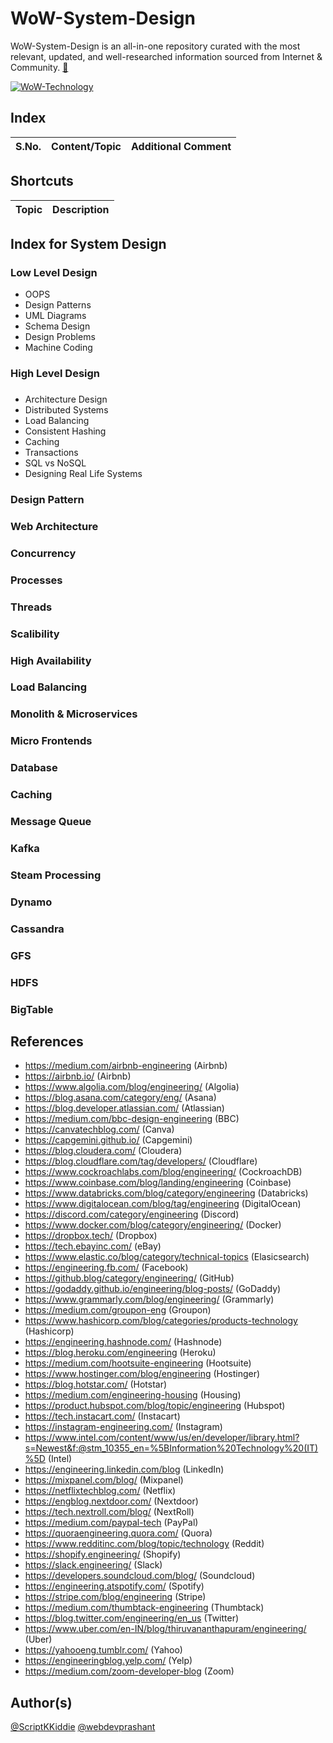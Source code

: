 # WoW-System-Design

WoW-System-Design is an all-in-one repository curated with the most relevant, updated, and well-researched information sourced from Internet & Community. [:link:](https://www.technical0812.com/home/categories/wow-technology)

[![WoW-Technology](https://img.shields.io/badge/WoW-Technology-brightgreen?style=flat-square&logo=github)](https://github.com/topics/wow-technology)

## Index

S.No. | Content/Topic | Additional Comment
--- | --- | ---

## Shortcuts

Topic | Description
--- | ---

## Index for System Design 

### Low Level Design

- OOPS
- Design Patterns
- UML Diagrams
- Schema Design
- Design Problems
- Machine Coding


### High Level Design
### 

- Architecture Design
- Distributed Systems
- Load Balancing
- Consistent Hashing
- Caching
- Transactions
- SQL vs NoSQL
- Designing Real Life Systems

### Design Pattern

### Web Architecture

### Concurrency 

### Processes

### Threads 

### Scalibility 

### High Availability

### Load Balancing

### Monolith & Microservices

### Micro Frontends

### Database

### Caching

### Message Queue

### Kafka

### Steam Processing

### Dynamo

### Cassandra

### GFS

### HDFS

### BigTable


## References

- https://medium.com/airbnb-engineering (Airbnb)
- https://airbnb.io/ (Airbnb)
- https://www.algolia.com/blog/engineering/ (Algolia)
- https://blog.asana.com/category/eng/ (Asana)
- https://blog.developer.atlassian.com/ (Atlassian)
- https://medium.com/bbc-design-engineering (BBC)
- https://canvatechblog.com/ (Canva)
- https://capgemini.github.io/ (Capgemini)
- https://blog.cloudera.com/ (Cloudera)
- https://blog.cloudflare.com/tag/developers/ (Cloudflare)
- https://www.cockroachlabs.com/blog/engineering/ (CockroachDB)
- https://www.coinbase.com/blog/landing/engineering (Coinbase)
- https://www.databricks.com/blog/category/engineering (Databricks)
- https://www.digitalocean.com/blog/tag/engineering (DigitalOcean)
- https://discord.com/category/engineering (Discord)
- https://www.docker.com/blog/category/engineering/ (Docker)
- https://dropbox.tech/ (Dropbox)
- https://tech.ebayinc.com/ (eBay)
- https://www.elastic.co/blog/category/technical-topics (Elasicsearch)
- https://engineering.fb.com/ (Facebook)
- https://github.blog/category/engineering/ (GitHub)
- https://godaddy.github.io/engineering/blog-posts/ (GoDaddy)
- https://www.grammarly.com/blog/engineering/ (Grammarly)
- https://medium.com/groupon-eng (Groupon)
- https://www.hashicorp.com/blog/categories/products-technology (Hashicorp)
- https://engineering.hashnode.com/ (Hashnode)
- https://blog.heroku.com/engineering (Heroku)
- https://medium.com/hootsuite-engineering (Hootsuite)
- https://www.hostinger.com/blog/engineering (Hostinger)
- https://blog.hotstar.com/ (Hotstar)
- https://medium.com/engineering-housing (Housing)
- https://product.hubspot.com/blog/topic/engineering (Hubspot)
- https://tech.instacart.com/ (Instacart)
- https://instagram-engineering.com/ (Instagram)
- https://www.intel.com/content/www/us/en/developer/library.html?s=Newest&f:@stm_10355_en=%5BInformation%20Technology%20(IT)%5D (Intel)
- https://engineering.linkedin.com/blog (LinkedIn)
- https://mixpanel.com/blog/ (Mixpanel)
- https://netflixtechblog.com/ (Netflix)
- https://engblog.nextdoor.com/ (Nextdoor)
- https://tech.nextroll.com/blog/ (NextRoll)
- https://medium.com/paypal-tech (PayPal)
- https://quoraengineering.quora.com/ (Quora)
- https://www.redditinc.com/blog/topic/technology (Reddit)
- https://shopify.engineering/ (Shopify)
- https://slack.engineering/ (Slack)
- https://developers.soundcloud.com/blog/ (Soundcloud)
- https://engineering.atspotify.com/ (Spotify)
- https://stripe.com/blog/engineering (Stripe)
- https://medium.com/thumbtack-engineering (Thumbtack)
- https://blog.twitter.com/engineering/en_us (Twitter)
- https://www.uber.com/en-IN/blog/thiruvananthapuram/engineering/ (Uber)
- https://yahooeng.tumblr.com/ (Yahoo)
- https://engineeringblog.yelp.com/ (Yelp)
- https://medium.com/zoom-developer-blog (Zoom)

## Author(s)

[@ScriptKKiddie](https://github.com/ScriptKKiddie)
[@webdevprashant](https://github.com/webdevprashant)
